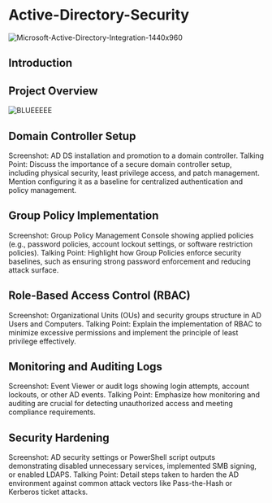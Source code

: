 # Active-Directory-Security

![Microsoft-Active-Directory-Integration-1440x960](https://github.com/user-attachments/assets/d493fd90-1d39-4e22-9d6b-7ec2151273f7)

## Introduction



## Project Overview


![BLUEEEEE](https://github.com/user-attachments/assets/cfa1d79b-d14c-4ec5-bad5-e9aae9b00ae4)


##  Domain Controller Setup
Screenshot: AD DS installation and promotion to a domain controller.
Talking Point: Discuss the importance of a secure domain controller setup, including physical security, least privilege access, and patch management. Mention configuring it as a baseline for centralized authentication and policy management.
## Group Policy Implementation
Screenshot: Group Policy Management Console showing applied policies (e.g., password policies, account lockout settings, or software restriction policies).
Talking Point: Highlight how Group Policies enforce security baselines, such as ensuring strong password enforcement and reducing attack surface.
##  Role-Based Access Control (RBAC)
Screenshot: Organizational Units (OUs) and security groups structure in AD Users and Computers.
Talking Point: Explain the implementation of RBAC to minimize excessive permissions and implement the principle of least privilege effectively.
##  Monitoring and Auditing Logs
Screenshot: Event Viewer or audit logs showing login attempts, account lockouts, or other AD events.
Talking Point: Emphasize how monitoring and auditing are crucial for detecting unauthorized access and meeting compliance requirements.
##  Security Hardening
Screenshot: AD security settings or PowerShell script outputs demonstrating disabled unnecessary services, implemented SMB signing, or enabled LDAPS.
Talking Point: Detail steps taken to harden the AD environment against common attack vectors like Pass-the-Hash or Kerberos ticket attacks.
